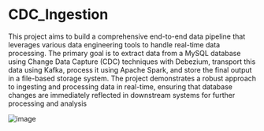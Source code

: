 # CDC_Ingestion

This project aims to build a comprehensive end-to-end data pipeline that leverages various data engineering tools to handle real-time data processing. The primary goal is to extract data from a MySQL database using Change Data Capture (CDC) techniques with Debezium, transport this data using Kafka, process it using Apache Spark, and store the final output in a file-based storage system. The project demonstrates a robust approach to ingesting and processing data in real-time, ensuring that database changes are immediately reflected in downstream systems for further processing and analysis

![image](https://github.com/user-attachments/assets/7cfc4fa4-1b59-454e-b383-e872ec860cf3)
